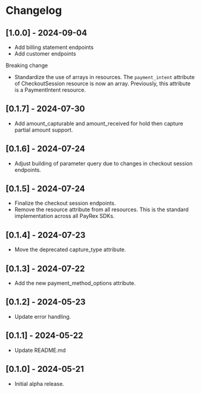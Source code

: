 # Changelog

## [1.0.0] - 2024-09-04

- Add billing statement endpoints
- Add customer endpoints

Breaking change
- Standardize the use of arrays in resources. The `payment_intent` attribute of CheckoutSession resource is now an array. Previously, this attribute is a PaymentIntent resource.

## [0.1.7] - 2024-07-30

- Add amount_capturable and amount_received for hold then capture partial amount support.

## [0.1.6] - 2024-07-24

- Adjust building of parameter query due to changes in checkout session endpoints.

## [0.1.5] - 2024-07-24

- Finalize the checkout session endpoints.
- Remove the resource attribute from all resources. This is the standard implementation across all PayRex SDKs.

## [0.1.4] - 2024-07-23

- Move the deprecated capture_type attribute.

## [0.1.3] - 2024-07-22

- Add the new payment_method_options attribute.

## [0.1.2] - 2024-05-23

- Update error handling.

## [0.1.1] - 2024-05-22

- Update README.md

## [0.1.0] - 2024-05-21

- Initial alpha release.
